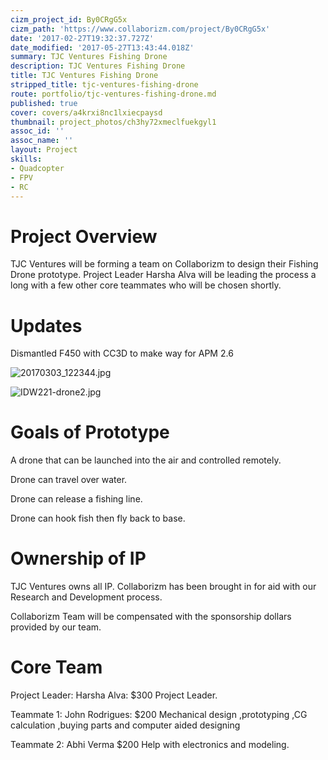 ```yaml
---
cizm_project_id: By0CRgG5x
cizm_path: 'https://www.collaborizm.com/project/By0CRgG5x'
date: '2017-02-27T19:32:37.727Z'
date_modified: '2017-05-27T13:43:44.018Z'
summary: TJC Ventures Fishing Drone
description: TJC Ventures Fishing Drone
title: TJC Ventures Fishing Drone
stripped_title: tjc-ventures-fishing-drone
route: portfolio/tjc-ventures-fishing-drone.md
published: true
cover: covers/a4krxi8nc1lxiecpaysd
thumbnail: project_photos/ch3hy72xmeclfuekgyl1
assoc_id: ''
assoc_name: ''
layout: Project
skills:
- Quadcopter
- FPV
- RC
---
```

# Project Overview

TJC Ventures will be forming a team on Collaborizm to design their Fishing Drone prototype. Project Leader Harsha Alva will be leading the process a long with a few other core teammates who will be chosen shortly.

# Updates

Dismantled F450 with CC3D to make way for APM 2.6

![20170303_122344.jpg](czm://pvirkizqlfewjiuvb7gx)

![IDW221-drone2.jpg](czm://itsbiorb4bepdyvgeiwb)

# Goals of Prototype

A drone that can be launched into the air and controlled remotely.

Drone can travel over water.

Drone can release a fishing line.

Drone can hook fish then fly back to base.

# Ownership of IP

TJC Ventures owns all IP. Collaborizm has been brought in for aid with our Research and Development process.

Collaborizm Team will be compensated with the sponsorship dollars provided by our team.

# Core Team

Project Leader: Harsha Alva: $300
Project Leader.

Teammate 1: John Rodrigues: $200
Mechanical design ,prototyping ,CG calculation ,buying parts and computer aided designing

Teammate 2:  Abhi Verma  $200
Help with electronics and modeling.
